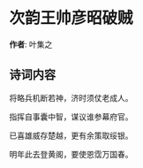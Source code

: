 # 次韵王帅彦昭破贼

**作者**: 叶集之

## 诗词内容

将略兵机断若神，济时须仗老成人。

指挥自事囊中智，谋议谁参幕府官。

已喜雄威存楚越，更有余策取绥银。

明年此去登黄阁，要使恩霑万国春。

